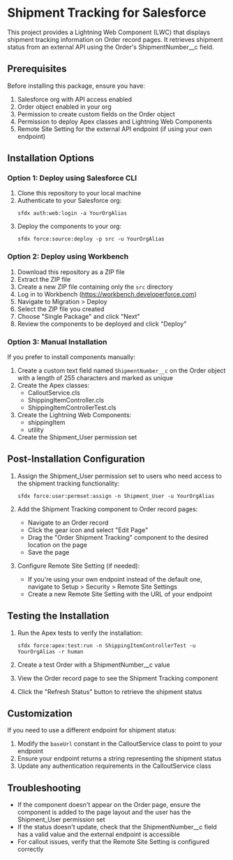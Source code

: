 # Shipment Tracking for Salesforce

This project provides a Lightning Web Component (LWC) that displays shipment tracking information on Order record pages. It retrieves shipment status from an external API using the Order's ShipmentNumber__c field.

## Prerequisites

Before installing this package, ensure you have:

1. Salesforce org with API access enabled
2. Order object enabled in your org
3. Permission to create custom fields on the Order object
4. Permission to deploy Apex classes and Lightning Web Components
5. Remote Site Setting for the external API endpoint (if using your own endpoint)

## Installation Options

### Option 1: Deploy using Salesforce CLI

1. Clone this repository to your local machine
2. Authenticate to your Salesforce org:
   ```
   sfdx auth:web:login -a YourOrgAlias
   ```
3. Deploy the components to your org:
   ```
   sfdx force:source:deploy -p src -u YourOrgAlias
   ```

### Option 2: Deploy using Workbench

1. Download this repository as a ZIP file
2. Extract the ZIP file
3. Create a new ZIP file containing only the `src` directory
4. Log in to Workbench (https://workbench.developerforce.com)
5. Navigate to Migration > Deploy
6. Select the ZIP file you created
7. Choose "Single Package" and click "Next"
8. Review the components to be deployed and click "Deploy"

### Option 3: Manual Installation

If you prefer to install components manually:

1. Create a custom text field named `ShipmentNumber__c` on the Order object with a length of 255 characters and marked as unique
2. Create the Apex classes:
   - CalloutService.cls
   - ShippingItemController.cls
   - ShippingItemControllerTest.cls
3. Create the Lightning Web Components:
   - shippingItem
   - utility
4. Create the Shipment_User permission set

## Post-Installation Configuration

1. Assign the Shipment_User permission set to users who need access to the shipment tracking functionality:
   ```
   sfdx force:user:permset:assign -n Shipment_User -u YourOrgAlias
   ```

2. Add the Shipment Tracking component to Order record pages:
   - Navigate to an Order record
   - Click the gear icon and select "Edit Page"
   - Drag the "Order Shipment Tracking" component to the desired location on the page
   - Save the page

3. Configure Remote Site Setting (if needed):
   - If you're using your own endpoint instead of the default one, navigate to Setup > Security > Remote Site Settings
   - Create a new Remote Site Setting with the URL of your endpoint

## Testing the Installation

1. Run the Apex tests to verify the installation:
   ```
   sfdx force:apex:test:run -n ShippingItemControllerTest -u YourOrgAlias -r human
   ```

2. Create a test Order with a ShipmentNumber__c value
3. View the Order record page to see the Shipment Tracking component
4. Click the "Refresh Status" button to retrieve the shipment status

## Customization

If you need to use a different endpoint for shipment status:

1. Modify the `baseUrl` constant in the CalloutService class to point to your endpoint
2. Ensure your endpoint returns a string representing the shipment status
3. Update any authentication requirements in the CalloutService class

## Troubleshooting

- If the component doesn't appear on the Order page, ensure the component is added to the page layout and the user has the Shipment_User permission set
- If the status doesn't update, check that the ShipmentNumber__c field has a valid value and the external endpoint is accessible
- For callout issues, verify that the Remote Site Setting is configured correctly
